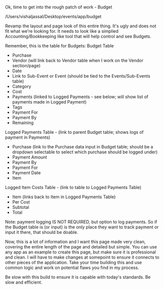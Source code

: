 Ok, time to get into the rough patch of work - Budget

/Users/vishaljassal/Desktop/events/app/budget

Revamp the layout and page look of this entire thing. It's ugly and does not fit what we're looking for. It needs to look like a simplied Accounting/Bookkeeping like tool that will help control and see Budgets.

Remember, this is the table for Budgets:
Budget Table
- Purchase
- Vendor (will link back to Vendor table when I work on the Vendor section/page)
- Date
- Link to Sub-Event or Event (should be tied to the Events/Sub-Events table)
- Category
- Cost
- Payments (linked to Logged Payments - see below; will show list of payments made in Logged Payment)
- Tags
- Payment For
- Payment By
- Remaining

Logged Payments Table - (link to parent Budget table; shows logs of payment in Payments)
- Purchase (link to the Purchase data input in Budget table; should be a dropdown selectable to select which purchase should be logged under)
- Payment Amount
- Payment By
- Payment For
- Payment Date
- Item

Logged Item Costs Table - (link to table to Logged Payments Table)
- Item (links back to Item in Logged Payments Table)
- Per Cost
- Subtotal
- Total

Note: payment logging IS NOT REQUIRED, but option to log payments. So if the Budget table is (or input) is the only place they want to track payment or input it there, that should be doable. 

Now, this is a lot of information and I want this page made very clean, covering the entire length of the page and detailed but simple. You can use any app as an example to create this page, but make sure it is professional and clean. I will have to make changes at somepoint to ensure it connects to other pieces of the application. Take your time building this and use common logic and work on potential flaws you find in my process. 

Be slow with this build to ensure it is capable with today's standards. Be slow and efficient.